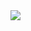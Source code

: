<img src="https://github-readme-stats.vercel.app/api?username=Kazuto137&&show_icons=true&title_color=00FFA6&icon_color=bb2acf&text_color=daf7dc&bg_color=000000">
